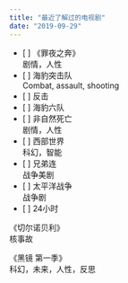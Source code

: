 ```yaml
---
title: "最近了解过的电视剧"
date: "2019-09-29"
---
```


- \[ \] 《罪夜之奔》  
    剧情，人性
- \[ \] 海豹突击队  
    Combat, assault, shooting
- \[ \] 反击
- \[ \] 海豹六队
- \[ \] 非自然死亡  
    剧情，人性
- \[ \] 西部世界  
    科幻，智能
- \[ \] 兄弟连  
    战争美剧
- \[ \] 太平洋战争  
    战争剧
- \[ \] 24小时

《切尔诺贝利》  
核事故

《黑镜 第一季》  
科幻，未来，人性，反思

